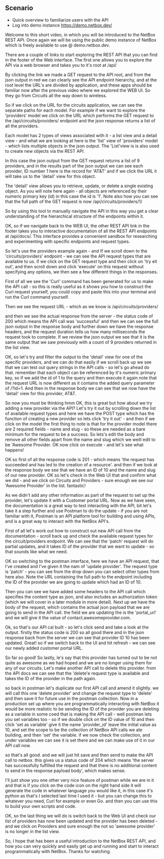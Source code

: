 ## Scenario
- Quick overview to familiarize users with the API
- Log into demo instance https://demo.netbox.dev/

Welcome to this short video, in which you will be introduced to the NetBox REST API. Once again we will be using the public demo instance of NetBox which is freely available to use @ demo.netbox.dev. 

There are a couple of links to start exploring the REST API that you can find in the footer of the Web interface. The first one allows you to explore the API via a web browser and takes you to it's root at /api/  

By clicking the link we made a GET request to the API root, and from the json output in red we can clearly see the API endpoint hierarchy, and at the root level the URL's are divided by application, and these apps should be familiar now after the previous video where we explored the WEB UI. So they go from Circuits all the way down to wireless.  

So if we click on the URL for the circuits application, we can see the separate paths for each model. For example if we want to explore the 'providers' model we click on the URL which performs the GET request to the /api/circuits/providers/ endpoint and the json response returns a list of all the providers. 

Each model has 2 types of views associated with it - a list view and a detail view - and what we are looking at here is the 'list' view of 'providers' model - which lists multiple objects in the json output.  The 'List'view is is also used to create new objects via the REST API.

In this case the json output from the GET request returns a list of 9 providers, and in the results part of the json output we can see each provider,  ID number 1 here is the record for 'AT&T' and if we click the URL it will take us to the 'detail' view for this object. 

The 'detail' view allows you to retrieve, update, or delete a single existing object. As you will note here again - all objects are referenced by their numeric primary key (id) in this case the id is '1'. Note also how you can see that the full path of the GET request is now /api/circuits/providers/1/

So by using this tool to manually navigate the API in this way you get a clear understanding of the hierarchical structure of the endpoints within it.

OK, so if we navigate back to the WEB UI, the other REST API link in the footer takes you to interactive documentation of all the REST API endpoints at /api/docs/. This interface provides a convenient sandbox for researching and experimenting with specific endpoints and request types. 

So let's use the providers example again - and If we scroll down to the 'circuits/providers' endpoint - we can see the API request types that are available to us. if we click on the GET request type and then click on 'try eit out', and then scroll down and click 'execute' on this request without specifying any options, we then see a few different things in the responses. 

First of all we see the 'Curl' command has been generated for us to make the API call - so this is really useful as it shows you how to construct the Curl request yourself, you could copy and paste this into your terminal and run the Curl command yourself. 

Then we see the request URL - which as we know is /api/circuits/providers/

and then we see the actual response from the server - the status code of 200 which means the API call was 'successful' and then we can see the full json output in the response body and further down we have the response headers, and the request duration tells us how many milliseconds the request took to complete. If we review the json output we see that it is the same output that we saw previously with a count of 9 providers returned in the list view. 

OK, so let's try and filter the output to the 'detail' view for one of the specific providers, and we can do that easily if we scroll back up we see that we can test out query strings in the API calls - so let's go ahead do that. remember that each object can be referenced by it's numeric primary key, so if we add the id of 1 to the query and then execute it again note that the request URL is now different as it contains the added query parameter of /?id=1. And then in the response body we can see that we now have the 'detail' view for this provider, AT&T. 

So now you must be thinking hmm OK, this is great but how about we try adding a new provider via the API? Let's try it out by scrolling down the list of available request types and here we have the POST type which has the function of creating a new provider so lets click 'try it out' - and then if we click on the model the first thing to note is that for the provider model there are 2 required fields - name and slug - so these are needed as a bare minimum for the request to be a success. So lets's edit the body and remove all other fields apart from the name and slug which we weill edit to be 'Awesome Provider. OK now click on execute - and let's see what happens!

OK so first of all the response code is 201 - which means 'the request has succeeded and has led to the creation of a resource'. and then if we look at the response body we see that we have an ID of 10 and the name and slug of our new provider. OK so let's check in the Web UI that and confirm what we did - and we click on Circuits and Providers - sure enough we see our 'Awesome Provider' in the list. fantastic!   

As we didn't add any other information as part of the request to set up the provider, let's update it with a  Customer portal URL. Now as we have seen, the documentation is a great way to test interacting with the API, bit let's take it a step further and use Postman to do the update - if you are not familiar with it, Postman is an API platform tool for building and using APIs, and is a great way to interact with the NetBox API's. 

First of all let's work out how to construct out new API call from the documentation -  scroll back up and check the available request types for the circuit/providers endpoint. We can see that the 'patch' request will do partial updates, and it takes ID of the provider that we want to update - so that sounds like what we need. 

OK so switching to the postman interface, here we have an API request, that I've created and I've given it the nam of 'update provider'. The request type is 'patch' - you can see from the drop down you can select other types from here also. Note the URL containing the full path to the endpoint including the ID of the provider we are going to update which had an ID of 10. 

Then you can see we have added some headers to the API call which specifies the content type as json, and also includes an authorization token (which we will cover in a later module in more detail).  Next up we have the body of the request, which contains the actual json payload that we are going to send in the API call. the field we are updating the is the 'portal_url' and we will give it the value of contact.awesomeprovider.com. 

Ok, so that's our API cal built - so let's click send and take a look at the output. firstly the status code is 200 so all good there and in the json response back from the server we can see that provider ID 10 has been updated. Great! so if we switch back to the UI and hit refresh - we can see our newly added customer portal URL.

So far so good! So lastly, le's say that this provider has turned out to be not quite as awesome as we had hoped and we are no longer using them for any of our circuits. Let's make another API call to delete this provider. from the API docs we can see that the 'delete'e request type is available and takes the ID of the provider in the path again. 

so back in postman let's duplicate our first API call and amend it slightly. we will call this one 'delete provider' and change the request type to 'delete' and then save it for future use in the postman collection. Now in a production set up where you are programmatically interacting with NetBox it would be more realistic to be sending the ID of the provider you are deleting as a variable in some coed that is making the API call - well postman lets you set variables too - so if we double click on the ID value of 10 and then click 'set as variable' give it the name 'provider_id' leave the initial value as 10, and set the scope to be the collection of NetBox API calls we ate building, and then 'set' the variable. if we now check the collection, and under variables we can see it is set there and we can make use of it in our API call now. 

so that's all good. and we will just hit save and then send to make the API call to netbox. this gives us a status code of 204 which means 'the server has successfully fulfilled the request and that there is no additional content to send in the response payload body',  which makes sense. 

I'll just show you one other very nice feature of postman while we are in it and that is if you click on the code icon on the right hand side it will generate the code in whatever language you would like it, in this case it's python as that's I selected last time I used it - but you can change this to whatever you need, Curl for example or even Go.  and then you can use this to build your own scripts and code. 

OK, so the last thing we will do is switch back to the Web UI and check our list of providers has now been updated and the provider has been deleted - and we click  on Providers and sure enough the not so 'awesome provider' is no longer in the list view.  

So, I hope that has been a useful introduction to the NetBox REST API, and how you can very quickly and easily get up and running and start to interact programmatically with NetBox. Thanks for watching.  